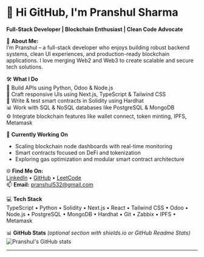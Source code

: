 # 👋 Hi GitHub, I'm Pranshul Sharma  
**Full-Stack Developer | Blockchain Enthusiast | Clean Code Advocate**

💫 **About Me:**  
I’m Pranshul – a full-stack developer who enjoys building robust backend systems, clean UI experiences, and production-ready blockchain applications. I love merging Web2 and Web3 to create scalable and secure tech solutions.

🛠️ **What I Do**  
🔧 Build APIs using Python, Odoo & Node.js  
🎨 Craft responsive UIs using Next.js, TypeScript & Tailwind CSS  
🔐 Write & test smart contracts in Solidity using Hardhat  
📊 Work with SQL & NoSQL databases like PostgreSQL & MongoDB  
⚙️ Integrate blockchain features like wallet connect, token minting, IPFS, Metamask  

🚀 **Currently Working On**  
- Scaling blockchain node dashboards with real-time monitoring  
- Smart contracts focused on DeFi and tokenization  
- Exploring gas optimization and modular smart contract architecture  

🌐 **Find Me On:**  
[LinkedIn](https://www.linkedin.com/in/pranshulsharma123/) • [GitHub](https://github.com/Pranshulsh) • [LeetCode](https://leetcode.com/u/pranshul532/)  
📫 **Email:** pranshul532@gmail.com

💻 **Tech Stack**  
TypeScript • Python • Solidity • Next.js • React • Tailwind CSS • Odoo • Node.js • PostgreSQL • MongoDB • Hardhat • Git • Zabbix • IPFS • Metamask  

📊 **GitHub Stats** *(optional section with shields.io or GitHub Readme Stats)*  
![Pranshul's GitHub stats](https://github-readme-stats.vercel.app/api?username=yourusername&show_icons=true&theme=radical)

---
